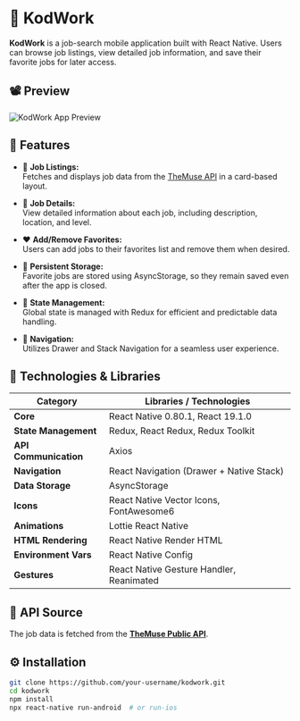 # 📱 KodWork

**KodWork** is a job-search mobile application built with React Native. Users can browse job listings, view detailed job information, and save their favorite jobs for later access.

## 📽️ Preview

![KodWork App Preview](./src/assets/kodwork-app.gif)

## 🚀 Features

- 🎯 **Job Listings:**  
  Fetches and displays job data from the [TheMuse API](https://www.themuse.com/api/public/jobs) in a card-based layout.

- 📄 **Job Details:**  
  View detailed information about each job, including description, location, and level.

- ❤️ **Add/Remove Favorites:**  
  Users can add jobs to their favorites list and remove them when desired.

- 🔄 **Persistent Storage:**  
  Favorite jobs are stored using AsyncStorage, so they remain saved even after the app is closed.

- 🔧 **State Management:**  
  Global state is managed with Redux for efficient and predictable data handling.

- 🧭 **Navigation:**  
  Utilizes Drawer and Stack Navigation for a seamless user experience.

## 🧩 Technologies & Libraries

| Category              | Libraries / Technologies                 |
| --------------------- | ---------------------------------------- |
| **Core**              | React Native 0.80.1, React 19.1.0        |
| **State Management**  | Redux, React Redux, Redux Toolkit        |
| **API Communication** | Axios                                    |
| **Navigation**        | React Navigation (Drawer + Native Stack) |
| **Data Storage**      | AsyncStorage                             |
| **Icons**             | React Native Vector Icons, FontAwesome6  |
| **Animations**        | Lottie React Native                      |
| **HTML Rendering**    | React Native Render HTML                 |
| **Environment Vars**  | React Native Config                      |
| **Gestures**          | React Native Gesture Handler, Reanimated |

## 🔗 API Source

The job data is fetched from the **[TheMuse Public API](https://www.themuse.com/api/public/jobs)**.

## ⚙️ Installation

```bash
git clone https://github.com/your-username/kodwork.git
cd kodwork
npm install
npx react-native run-android  # or run-ios
```
